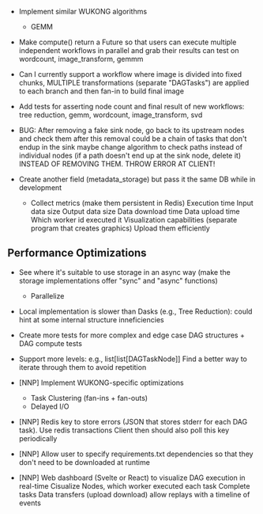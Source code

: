 - Implement similar WUKONG algorithms
    - GEMM

- Make compute() return a Future so that users can execute multiple independent workflows in parallel and grab their results
    can test on wordcount, image_transform, gemmm

- Can I currently support a workflow where image is divided into fixed chunks, MULTIPLE transformations (separate "DAGTasks") are applied to each branch and then fan-in to build final image

- Add tests for asserting node count and final result of new workflows: tree reduction, gemm, wordcount, image_transform, svd

- BUG: After removing a fake sink node, go back to its upstream nodes and check them after this removal
    could be a chain of tasks that don't endup in the sink
    maybe change algorithm to check paths instead of individual nodes (if a path doesn't end up at the sink node, delete it)
    INSTEAD OF REMOVING THEM. THROW ERROR AT CLIENT!

- Create another field (metadata_storage) but pass it the same DB while in development
    - Collect metrics (make them persistent in Redis)
        Execution time
        Input data size
        Output data size
        Data download time
        Data upload time
        Which worker id executed it
        Visualization capabilities (separate program that creates graphics)
        Upload them efficiently

## Performance Optimizations
- See where it's suitable to use storage in an async way (make the storage implementations offer "sync" and "async" functions)
    - Parallelize
- Local implementation is slower than Dasks (e.g., Tree Reduction): could hint at some internal structure inneficiencies

- Create more tests for more complex and edge case DAG structures + DAG compute tests
- Support more levels: e.g., list[list[DAGTaskNode]]
    Find a better way to iterate through them to avoid repetition

- [NNP] Implement WUKONG-specific optimizations
    - Task Clustering (fan-ins + fan-outs)
    - Delayed I/O

- [NNP] Redis key to store errors (JSON that stores stderr for each DAG task). Use redis transactions
    Client then should also poll this key periodically
- [NNP] Allow user to specify requirements.txt dependencies so that they don't need to be downloaded at runtime

- [NNP] Web dashboard (Svelte or React) to visualize DAG execution in real-time
    Cisualize Nodes, which worker executed each task
    Complete tasks
    Data transfers (upload download)
    allow replays with a timeline of events